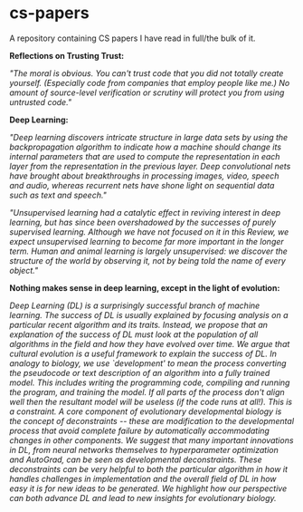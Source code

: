 # cs-papers

A repository containing CS papers I have read in full/the bulk of it.

**Reflections on Trusting Trust:**

*"The moral is obvious. You can't trust code that you did not totally create yourself. (Especially code from companies that employ people like me.) No amount of source-level verification or scrutiny will protect you from using untrusted code."*

**Deep Learning:**

*"Deep learning discovers intricate structure in large data sets by using the backpropagation algorithm to indicate how a machine should change its internal parameters that are used to compute the representation in each layer from the representation in the previous layer. Deep convolutional nets have brought about breakthroughs in processing images, video, speech and audio, whereas recurrent nets have shone light on sequential data such as text and speech."*

*"Unsupervised learning had a catalytic effect in reviving interest in deep learning, but has since been overshadowed by the successes of purely supervised learning. Although we have not focused on it in this Review, we expect unsupervised learning to become far more important in the longer term. Human and animal learning is largely unsupervised: we discover the structure of the world by observing it, not by being told the name of every object."*

**Nothing makes sense in deep learning, except in the light of evolution:**

*Deep Learning (DL) is a surprisingly successful branch of machine learning. The success of DL is usually explained by focusing analysis on a particular recent algorithm and its traits. Instead, we propose that an explanation of the success of DL must look at the population of all algorithms in the field and how they have evolved over time. We argue that cultural evolution is a useful framework to explain the success of DL. In analogy to biology, we use `development' to mean the process converting the pseudocode or text description of an algorithm into a fully trained model. This includes writing the programming code, compiling and running the program, and training the model. If all parts of the process don't align well then the resultant model will be useless (if the code runs at all!). This is a constraint. A core component of evolutionary developmental biology is the concept of deconstraints -- these are modification to the developmental process that avoid complete failure by automatically accommodating changes in other components. We suggest that many important innovations in DL, from neural networks themselves to hyperparameter optimization and AutoGrad, can be seen as developmental deconstraints. These deconstraints can be very helpful to both the particular algorithm in how it handles challenges in implementation and the overall field of DL in how easy it is for new ideas to be generated. We highlight how our perspective can both advance DL and lead to new insights for evolutionary biology.*
